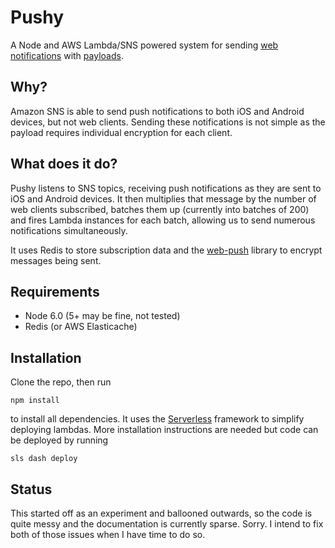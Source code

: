 # Pushy

A Node and AWS Lambda/SNS powered system for sending
[web notifications](https://developer.mozilla.org/en-US/docs/Web/API/notification)
with [payloads](https://developers.google.com/web/updates/2016/03/web-push-encryption?hl=en).

## Why?

Amazon SNS is able to send push notifications to both iOS and Android devices,
but not web clients. Sending these notifications is not simple as the payload
requires individual encryption for each client.

## What does it do?

Pushy listens to SNS topics, receiving push notifications as they are sent
to iOS and Android devices. It then multiplies that message by the number
of web clients subscribed, batches them up (currently into batches of 200) and
fires Lambda instances for each batch, allowing us to send numerous notifications
simultaneously.

It uses Redis to store subscription data and the [web-push](https://github.com/marco-c/web-push)
library to encrypt messages being sent.

## Requirements

- Node 6.0 (5+ may be fine, not tested)
- Redis (or AWS Elasticache)

## Installation

Clone the repo, then run

    npm install
    
to install all dependencies. It uses the [Serverless](https://github.com/serverless/serverless)
framework to simplify deploying lambdas. More installation instructions are needed
but code can be deployed by running


    sls dash deploy
   
## Status

This started off as an experiment and ballooned outwards, so the code is quite
messy and the documentation is currently sparse. Sorry. I intend to fix both of
those issues when I have time to do so.